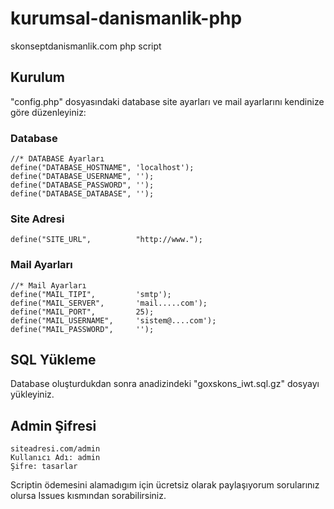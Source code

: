 # kurumsal-danismanlik-php
skonseptdanismanlik.com php script

## Kurulum
"config.php" dosyasındaki database site ayarları ve mail ayarlarını kendinize göre düzenleyiniz:

### Database
	//* DATABASE Ayarları
	define("DATABASE_HOSTNAME",	'localhost');
	define("DATABASE_USERNAME",	'');
	define("DATABASE_PASSWORD",	'');
	define("DATABASE_DATABASE",	'');
  
  
### Site Adresi
  	define("SITE_URL",			"http://www.");

### Mail Ayarları
  	//* Mail Ayarları
	define("MAIL_TIPI",			'smtp');
	define("MAIL_SERVER",		'mail.....com');
	define("MAIL_PORT",			25);
	define("MAIL_USERNAME",		'sistem@....com');
	define("MAIL_PASSWORD",		'');
  
  
 ## SQL Yükleme
  Database oluşturdukdan sonra anadizindeki "goxskons_iwt.sql.gz" dosyayı yükleyiniz.
  
  ## Admin Şifresi
  
  	siteadresi.com/admin 
	Kullanıcı Adı: admin
	Şifre: tasarlar
  
  
  Scriptin ödemesini alamadıgım için ücretsiz olarak paylaşıyorum sorularınız olursa Issues kısmından sorabilirsiniz.




